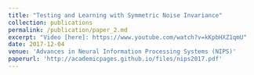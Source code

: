```yaml
---
title: "Testing and Learning with Symmetric Noise Invariance"
collection: publications
permalink: /publication/paper_2.md
excerpt: "Video [here]: https://www.youtube.com/watch?v=kKpbHXZ1qmU"
date: 2017-12-04
venue: 'Advances in Neural Information Processing Systems (NIPS)'
paperurl: 'http://academicpages.github.io/files/nips2017.pdf'
---
```

